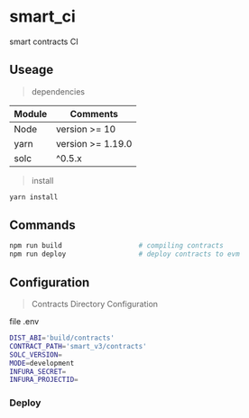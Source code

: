 # smart_ci
smart contracts CI

## Useage

> dependencies

|  Module  |  Comments  |
|  ----  |  ----  |
|  Node  | version >= 10 |
|  yarn  | version >= 1.19.0 |
|  solc  | ^0.5.x  |

> install

```bash
yarn install 
``` 

## Commands

```bash 
npm run build                   # compiling contracts
npm run deploy                  # deploy contracts to evm
```

## Configuration

> Contracts Directory Configuration

file .env

```bash 
DIST_ABI='build/contracts'
CONTRACT_PATH='smart_v3/contracts'
SOLC_VERSION=
MODE=development
INFURA_SECRET=
INFURA_PROJECTID=

```

### Deploy 
